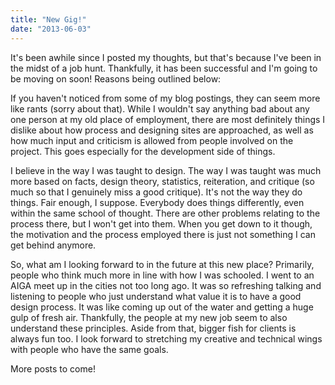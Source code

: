 ```yaml
---
title: "New Gig!"
date: "2013-06-03"
---
```


It's been awhile since I posted my thoughts, but that's because I've been in the midst of a job hunt. Thankfully, it has been successful and I'm going to be moving on soon! Reasons being outlined below:

If you haven't noticed from some of my blog postings, they can seem more like rants (sorry about that). While I wouldn't say anything bad about any one person at my old place of employment, there are most definitely things I dislike about how process and designing sites are approached, as well as how much input and criticism is allowed from people involved on the project. This goes especially for the development side of things.

I believe in the way I was taught to design. The way I was taught was much more based on facts, design theory, statistics, reiteration, and critique (so much so that I genuinely miss a good critique). It's not the way they do things. Fair enough, I suppose. Everybody does things differently, even within the same school of thought. There are other problems relating to the process there, but I won't get into them. When you get down to it though, the motivation and the process employed there is just not something I can get behind anymore.

So, what am I looking forward to in the future at this new place? Primarily, people who think much more in line with how I was schooled. I went to an AIGA meet up in the cities not too long ago. It was so refreshing talking and listening to people who just understand what value it is to have a good design process. It was like coming up out of the water and getting a huge gulp of fresh air. Thankfully, the people at my new job seem to also understand these principles. Aside from that, bigger fish for clients is always fun too. I look forward to stretching my creative and technical wings with people who have the same goals.

More posts to come!
